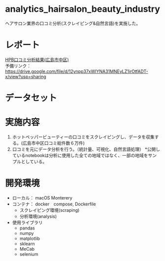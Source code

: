 # analytics_hairsalon_beauty_industry
ヘアサロン業界の口コミ分析(スクレイピング&自然言語)を実施した。

# レポート
[HPB口コミ分析結果(広島市中区)](https://drive.google.com/file/d/12ynpp37xWIYNA31MNEyLZ1irOtfADT-x/view?usp=sharing)  
予備リンク： https://drive.google.com/file/d/12ynpp37xWIYNA31MNEyLZ1irOtfADT-x/view?usp=sharing

# データセット

# 実施内容
1. ホットペッパービューティーの口コミをスクレイピングし、データを収集する。(広島市中区口コミ総件数６万件)
1. 口コミを元にデータ分析を行う。（統計量、可視化、自然言語処理） *公開しているnotebookは分析に使用した全ての地域ではなく、一部の地域をサンプルとしている。

# 開発環境
- ローカル： macOS Monterery
- コンテナ： docker　compose, Dockerfile
  - スクレイピング環境(scraping)
  - 分析環境(analysis)
- 使用ライブラリ
  - pandas
  - numpy
  - matplotlib
  - sklearn
  - MeCab
  - selenium
